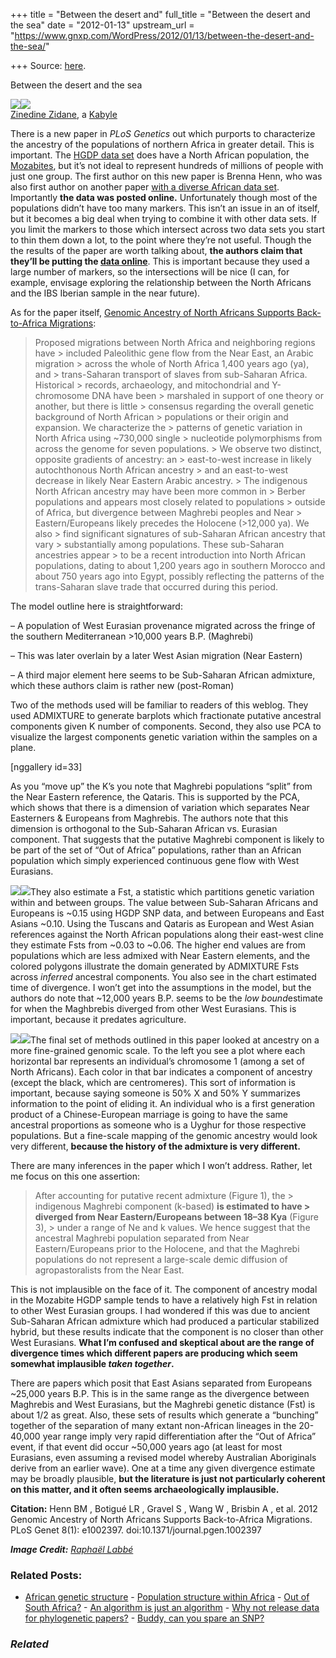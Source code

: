 +++
title = "Between the desert and"
full_title = "Between the desert and the sea"
date = "2012-01-13"
upstream_url = "https://www.gnxp.com/WordPress/2012/01/13/between-the-desert-and-the-sea/"

+++
Source: [here](https://www.gnxp.com/WordPress/2012/01/13/between-the-desert-and-the-sea/).

Between the desert and the sea

[![](https://i0.wp.com/blogs.discovermagazine.com/gnxp/files/2012/01/250px-Zinedine_Zidane_2008.jpg?resize=250%2C260)![](https://i0.wp.com/blogs.discovermagazine.com/gnxp/files/2012/01/250px-Zinedine_Zidane_2008.jpg?resize=250%2C260)](https://i0.wp.com/blogs.discovermagazine.com/gnxp/files/2012/01/250px-Zinedine_Zidane_2008.jpg)  
[Zinedine Zidane](https://en.wikipedia.org/wiki/Zinedine_Zidane), a [Kabyle](https://en.wikipedia.org/wiki/Kabyle_people)

There is a new paper in *PLoS Genetics* out which purports to characterize the ancestry of the populations of northern Africa in greater detail. This is important. The [HGDP data set](http://hagsc.org/hgdp/files.html) does have a North African population, the [Mozabites](https://en.wikipedia.org/wiki/Mozabite_people), but it’s not ideal to represent hundreds of millions of people with just one group. The first author on this new paper is Brenna Henn, who was also first author on another paper [with a diverse African data set](http://blogs.discovermagazine.com/gnxp/2011/03/where-in-the-world-did-anatomically-modern-humans-come-from/). Importantly **the data was posted online.** Unfortunately though most of the populations didn’t have too many markers. This isn’t an issue in an of itself, but it becomes a big deal when trying to combine it with other data sets. If you limit the markers to those which intersect across two data sets you start to thin them down a lot, to the point where they’re not useful. Though the the results of the paper are worth talking about, **the authors claim that they’ll be putting the [data online](http://bhusers.upf.edu/dcomas/?p=607)**. This is important because they used a large number of markers, so the intersections will be nice (I can, for example, envisage exploring the relationship between the North Africans and the IBS Iberian sample in the near future).

As for the paper itself, [Genomic Ancestry of North Africans Supports Back-to-Africa Migrations](http://www.plosgenetics.org/article/info%3Adoi%2F10.1371%2Fjournal.pgen.1002397):  

> Proposed migrations between North Africa and neighboring regions have > included Paleolithic gene flow from the Near East, an Arabic migration > across the whole of North Africa 1,400 years ago (ya), and > trans-Saharan transport of slaves from sub-Saharan Africa. Historical > records, archaeology, and mitochondrial and Y-chromosome DNA have been > marshaled in support of one theory or another, but there is little > consensus regarding the overall genetic background of North African > populations or their origin and expansion. We characterize the > patterns of genetic variation in North Africa using \~730,000 single > nucleotide polymorphisms from across the genome for seven populations. > We observe two distinct, opposite gradients of ancestry: an > east-to-west increase in likely autochthonous North African ancestry > and an east-to-west decrease in likely Near Eastern Arabic ancestry. > The indigenous North African ancestry may have been more common in > Berber populations and appears most closely related to populations > outside of Africa, but divergence between Maghrebi peoples and Near > Eastern/Europeans likely precedes the Holocene (\>12,000 ya). We also > find significant signatures of sub-Saharan African ancestry that vary > substantially among populations. These sub-Saharan ancestries appear > to be a recent introduction into North African populations, dating to about 1,200 years ago in southern Morocco and about 750 years ago into Egypt, possibly reflecting the patterns of the trans-Saharan slave trade that occurred during this period.

The model outline here is straightforward:

– A population of West Eurasian provenance migrated across the fringe of the southern Mediterranean \>10,000 years B.P. (Maghrebi)

– This was later overlain by a later West Asian migration (Near Eastern)

– A third major element here seems to be Sub-Saharan African admixture, which these authors claim is rather new (post-Roman)

Two of the methods used will be familiar to readers of this weblog. They used ADMIXTURE to generate barplots which fractionate putative ancestral components given K number of components. Second, they also use PCA to visualize the largest components genetic variation within the samples on a plane.

\[nggallery id=33\]

As you “move up” the K’s you note that Maghrebi populations “split” from the Near Eastern reference, the Qataris. This is supported by the PCA, which shows that there is a dimension of variation which separates Near Easterners & Europeans from Maghrebis. The authors note that this dimension is orthogonal to the Sub-Saharan African vs. Eurasian component. That suggests that the putative Maghrebi component is likely to be part of the set of “Out of Africa” populations, rather than an African population which simply experienced continuous gene flow with West Eurasians.

[![](https://i0.wp.com/blogs.discovermagazine.com/gnxp/files/2012/01/journal.pgen_.1002397.g003-e1326436469454.png?resize=300%2C259)![](https://i0.wp.com/blogs.discovermagazine.com/gnxp/files/2012/01/journal.pgen_.1002397.g003-e1326436469454.png?resize=300%2C259)](https://i0.wp.com/blogs.discovermagazine.com/gnxp/files/2012/01/journal.pgen_.1002397.g003.png)They also estimate a Fst, a statistic which partitions genetic variation within and between groups. The value between Sub-Saharan Africans and Europeans is \~0.15 using HGDP SNP data, and between Europeans and East Asians \~0.10. Using the Tuscans and Qataris as European and West Asian references against the North African populations along their east-west cline they estimate Fsts from \~0.03 to \~0.06. The higher end values are from populations which are less admixed with Near Eastern elements, and the colored polygons illustrate the domain generated by ADMIXTURE Fsts across *inferred* ancestral components. You also see in the chart estimated time of divergence. I won’t get into the assumptions in the model, but the authors do note that \~12,000 years B.P. seems to be the *low bound*estimate for when the Maghbrebis diverged from other West Eurasians. This is important, because it predates agriculture.

[![](https://i0.wp.com/blogs.discovermagazine.com/gnxp/files/2012/01/hennfig3.jpg?resize=300%2C240)![](https://i0.wp.com/blogs.discovermagazine.com/gnxp/files/2012/01/hennfig3.jpg?resize=300%2C240)](https://i0.wp.com/blogs.discovermagazine.com/gnxp/files/2012/01/hennfig3.jpg)The final set of methods outlined in this paper looked at ancestry on a more fine-grained genomic scale. To the left you see a plot where each horizontal bar represents an individual’s chromosome 1 (among a set of North Africans). Each color in that bar indicates a component of ancestry (except the black, which are centromeres). This sort of information is important, because saying someone is 50% X and 50% Y summarizes information to the point of eliding it. An individual who is a first generation product of a Chinese-European marriage is going to have the same ancestral proportions as someone who is a Uyghur for those respective populations. But a fine-scale mapping of the genomic ancestry would look very different, **because the history of the admixture is very different.**

There are many inferences in the paper which I won’t address. Rather, let me focus on this one assertion:

> After accounting for putative recent admixture (Figure 1), the > indigenous Maghrebi component (k-based) **is estimated to have > diverged from Near Eastern/Europeans between 18–38 Kya** (Figure 3), > under a range of Ne and k values. We hence suggest that the ancestral Maghrebi population separated from Near Eastern/Europeans prior to the Holocene, and that the Maghrebi populations do not represent a large-scale demic diffusion of agropastoralists from the Near East.

This is not implausible on the face of it. The component of ancestry modal in the Mozabite HGDP sample tends to have a relatively high Fst in relation to other West Eurasian groups. I had wondered if this was due to ancient Sub-Saharan African admixture which had produced a particular stabilized hybrid, but these results indicate that the component is no closer than other West Eurasians. **What I’m confused and skeptical about are the range of divergence times which different papers are producing which seem somewhat implausible *taken together*.**

There are papers which posit that East Asians separated from Europeans \~25,000 years B.P. This is in the same range as the divergence between Maghrebis and West Eurasians, but the Maghrebi genetic distance (Fst) is about 1/2 as great. Also, these sets of results which generate a “bunching” together of the separation of many extant non-African lineages in the 20-40,000 year range imply very rapid differentiation after the “Out of Africa” event, if that event did occur \~50,000 years ago (at least for most Eurasians, even assuming a revised model whereby Australian Aboriginals derive from an earlier wave). One at a time any given divergence estimate may be broadly plausible, **but the literature is just not particularly coherent on this matter, and it often seems archaeologically implausible.**

**Citation:** Henn BM , Botigué LR , Gravel S , Wang W , Brisbin A , et al. 2012 Genomic Ancestry of North Africans Supports Back-to-Africa Migrations. PLoS Genet 8(1): e1002397. doi:10.1371/journal.pgen.1002397

***Image Credit:** [Raphaël Labbé](https://en.wikipedia.org/wiki/File:Zinedine_Zidane_2008.jpg)*

### Related Posts:

- [African genetic
  structure](https://www.gnxp.com/WordPress/2009/04/30/african-genetic-structure/) - [Population structure within
  Africa](https://www.gnxp.com/WordPress/2011/03/16/population-structure-within-africa/) - [Out of South
  Africa?](https://www.gnxp.com/WordPress/2011/03/07/out-of-south-africa/) - [An algorithm is just an
  algorithm](https://www.gnxp.com/WordPress/2012/04/23/an-algorithm-is-just-an-algorithm/) - [Why not release data for phylogenetic
  papers?](https://www.gnxp.com/WordPress/2013/03/01/why-not-release-data-for-phylogenetic-papers/) - [Buddy, can you spare an
  SNP?](https://www.gnxp.com/WordPress/2007/09/20/buddy-can-you-spare-an-snp/)

### *Related*

[](https://www.addtoany.com/add_to/facebook?linkurl=https%3A%2F%2Fwww.gnxp.com%2FWordPress%2F2012%2F01%2F13%2Fbetween-the-desert-and-the-sea%2F&linkname=Between%20the%20desert%20and%20the%20sea "Facebook")[](https://www.addtoany.com/add_to/twitter?linkurl=https%3A%2F%2Fwww.gnxp.com%2FWordPress%2F2012%2F01%2F13%2Fbetween-the-desert-and-the-sea%2F&linkname=Between%20the%20desert%20and%20the%20sea "Twitter")[](https://www.addtoany.com/add_to/email?linkurl=https%3A%2F%2Fwww.gnxp.com%2FWordPress%2F2012%2F01%2F13%2Fbetween-the-desert-and-the-sea%2F&linkname=Between%20the%20desert%20and%20the%20sea "Email")[](https://www.addtoany.com/share)
